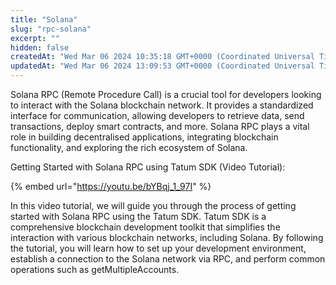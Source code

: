 ```yaml
---
title: "Solana"
slug: "rpc-solana"
excerpt: ""
hidden: false
createdAt: "Wed Mar 06 2024 10:35:18 GMT+0000 (Coordinated Universal Time)"
updatedAt: "Wed Mar 06 2024 13:09:53 GMT+0000 (Coordinated Universal Time)"
---
```


Solana RPC (Remote Procedure Call) is a crucial tool for developers looking to interact with the Solana blockchain network. It provides a standardized interface for communication, allowing developers to retrieve data, send transactions, deploy smart contracts, and more. Solana RPC plays a vital role in building decentralised applications, integrating blockchain functionality, and exploring the rich ecosystem of Solana.&#x20;

Getting Started with Solana RPC using Tatum SDK (Video Tutorial):

{% embed url="https://youtu.be/bYBqj_1_97I" %}

In this video tutorial, we will guide you through the process of getting started with Solana RPC using the Tatum SDK. Tatum SDK is a comprehensive blockchain development toolkit that simplifies the interaction with various blockchain networks, including Solana. By following the tutorial, you will learn how to set up your development environment, establish a connection to the Solana network via RPC, and perform common operations such as getMultipleAccounts.
